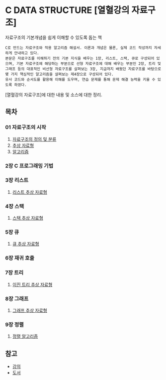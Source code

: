 # C DATA STRUCTURE [열혈강의 자료구조]

자료구조의 기본개념을 쉽게 이해할 수 있도록 돕는 책

```
C로 만드는 자료구조와 적용 알고리즘 해설서. 이론과 개념은 물론, 실제 코드 작성까지 자세하게 안내하고 있다.
본문은 자료구조를 이해하기 전의 기본 지식을 배우는 1장, 리스트, 스택, 큐로 구성되어 있으며, 기본 자료구조에 해당하는 부분으로 선형 자료구조에 대해 배우는 부분인 2장, 트리 및 그래프 등의 대표적인 비선형 자료구조를 살펴보는 3장, 지금까지 배웠던 자료구조를 바탕으로 몇 가지 핵심적인 알고리즘을 살펴보는 제4장으로 구성되어 있다.
유사 코드와 순서도를 활용해 이해를 도우며, 연습 문제를 통해 문제 해결 능력을 키울 수 있도록 하였다.
```

[열혈강의 자료구조]에 대한 내용 및 소스에 대한 정리.

## 목차

### 01 자료구조의 시작

1. [자료구조의 정의 및 분류](https://baofree.blogspot.kr/2017/08/blog-post.html)
2. [추상 자료형](https://baofree.blogspot.kr/2017/08/adt.html)
3. [알고리즘](https://baofree.blogspot.kr/2017/08/blog-post_45.html)

### 2장 C 프로그래밍 기법

### 3장 리스트

1. [리스트 추상 자료형](03/)

### 4장 스택

1. [스택 추상 자료형](04/)

### 5장 큐

1. [큐 추상 자료형](05/)

### 6장 재귀 호출

### 7장 트리

1. [이진 트리 추상 자료형](07/)

### 8장 그래프

1. [그래프 추상 자료형](08/)

### 9장 정렬

1. [정렬 알고리즘](09/)

## 참고

- [강의](https://www.youtube.com/playlist?list=PL7mmuO705dG12pP82RPUR3wdD5dbYu9gZ)
- [도서](https://freelec.co.kr/book/catalogue_view.asp?UID=89)
